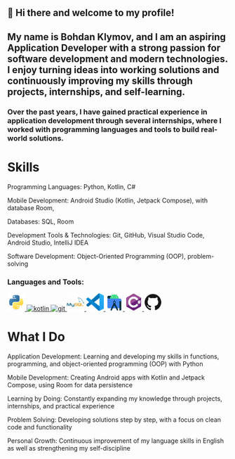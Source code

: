 ## 👋 Hi there and welcome to my profile!

## My name is Bohdan Klymov, and I am an aspiring Application Developer with a strong passion for software development and modern technologies. I enjoy turning ideas into working solutions and continuously improving my skills through projects, internships, and self-learning. 
### Over the past years, I have gained practical experience in application development through several internships, where I worked with programming languages and tools to build real-world solutions.

# Skills
Programming Languages: Python, Kotlin, C#

Mobile Development: Android Studio (Kotlin, Jetpack Compose), with database Room, 

Databases: SQL, Room

Development Tools & Technologies: Git, GitHub, Visual Studio Code, Android Studio, IntelliJ IDEA

Software Development: Object-Oriented Programming (OOP), problem-solving

<h3 align="left">Languages and Tools:</h3>
<p align="left"> 
  <a href="https://www.python.org/" target="_blank" rel="noreferrer"> 
    <img src="https://raw.githubusercontent.com/devicons/devicon/master/icons/python/python-original.svg" alt="python" width="40" height="40"/> 
  </a> 
  <a href="https://kotlinlang.org/" target="_blank" rel="noreferrer"> 
    <img src="https://www.vectorlogo.zone/logos/kotlinlang/kotlinlang-icon.svg" alt="kotlin" width="40" height="40"/> 
  </a>
  <a href="https://git-scm.com/" target="_blank" rel="noreferrer"> 
    <img src="https://www.vectorlogo.zone/logos/git-scm/git-scm-icon.svg" alt="git" width="40" height="40"/> 
  </a>
  <a href="https://www.mysql.com/" target="_blank" rel="noreferrer"> 
    <img src="https://raw.githubusercontent.com/devicons/devicon/master/icons/mysql/mysql-original-wordmark.svg" alt="mysql" width="40" height="40"/> 
  </a> 
  <a href="https://code.visualstudio.com/" target="_blank" rel="noreferrer"> 
    <img src="https://raw.githubusercontent.com/devicons/devicon/master/icons/vscode/vscode-original.svg" alt="vscode" width="40" height="40"/> 
  </a> 
  <a href="https://developer.android.com/studio" target="_blank" rel="noreferrer"> 
    <img src="https://raw.githubusercontent.com/devicons/devicon/master/icons/androidstudio/androidstudio-original.svg" alt="androidstudio" width="40" height="40"/> 
  </a> 
  <a href="https://learn.microsoft.com/en-us/dotnet/csharp/" target="_blank" rel="noreferrer"> 
    <img src="https://raw.githubusercontent.com/devicons/devicon/master/icons/csharp/csharp-original.svg" alt="csharp" width="40" height="40"/> 
  </a> 
  <a href="https://github.com/" target="_blank" rel="noreferrer"> 
    <img src="https://raw.githubusercontent.com/devicons/devicon/master/icons/github/github-original.svg" alt="github" width="40" height="40"/> 
  </a> 
</p>

# What I Do
Application Development: Learning and developing my skills in functions, programming, and object-oriented programming (OOP) with Python

Mobile Development: Creating Android apps with Kotlin and Jetpack Compose, using Room for data persistence

Learning by Doing: Constantly expanding my knowledge through projects, internships, and practical experience

Problem Solving: Developing solutions step by step, with a focus on clean code and functionality

Personal Growth: Continuous improvement of my language skills in English as well as strengthening my self-discipline
